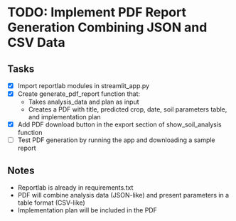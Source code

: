 # TODO: Implement PDF Report Generation Combining JSON and CSV Data

## Tasks

- [x] Import reportlab modules in streamlit_app.py
- [x] Create generate_pdf_report function that:
  - Takes analysis_data and plan as input
  - Creates a PDF with title, predicted crop, date, soil parameters table, and implementation plan
- [x] Add PDF download button in the export section of show_soil_analysis function
- [ ] Test PDF generation by running the app and downloading a sample report

## Notes

- Reportlab is already in requirements.txt
- PDF will combine analysis data (JSON-like) and present parameters in a table format (CSV-like)
- Implementation plan will be included in the PDF
